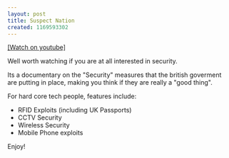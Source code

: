 ```yaml
--- 
layout: post
title: Suspect Nation
created: 1169593302
---
```

<a href="http://youtube.com/watch?v=Qo0a23YDXLM">[Watch on youtube]</a>

Well worth watching if you are at all interested in security.

Its a documentary on the "Security" measures that the british goverment are putting in place, making you think if they are really a "good thing".

For hard core tech people, features include:
<ul>
<li>RFID Exploits (including UK Passports)</li>
<li>CCTV Security</li>
<li>Wireless Security</li>
<li>Mobile Phone exploits</li>
</ul>

Enjoy!

